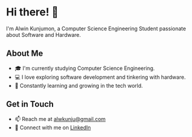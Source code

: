 # Hi there! 👋

I'm Alwin Kunjumon, a Computer Science Engineering Student passionate about Software and Hardware.

## About Me

- 🎓 I'm currently studying Computer Science Engineering.
- 💻 I love exploring software development and tinkering with hardware.
- 🌱 Constantly learning and growing in the tech world.

## Get in Touch

- 📫 Reach me at [alwkunju@gmail.com](mailto:alwkunju@gmail.com)
- 💼 Connect with me on [LinkedIn](https://www.linkedin.com/in//)
